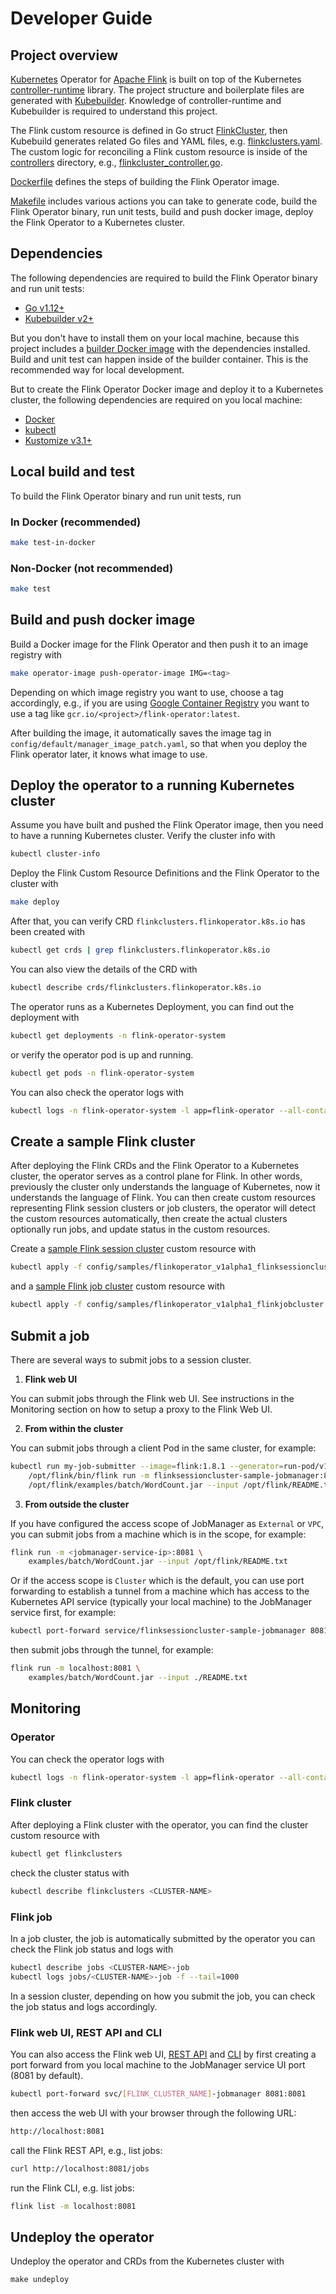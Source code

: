 # Developer Guide

## Project overview

[Kubernetes](https://kubernetes.io/) Operator for [Apache Flink](https://flink.apache.org)
is built on top of the Kubernetes [controller-runtime](https://github.com/kubernetes-sigs/controller-runtime)
library. The project structure and boilerplate files are generated with
[Kubebuilder](https://github.com/kubernetes-sigs/kubebuilder). Knowledge of
controller-runtime and Kubebuilder is required to understand this project.

The Flink custom resource is defined in Go struct [FlinkCluster](../api/v1alpha1/flinkcluster_types.go),
then Kubebuild generates related Go files and YAML files, e.g.
[flinkclusters.yaml](../config/crd/bases/flinkoperator.k8s.io_flinkclusters.yaml).
The custom logic for reconciling a Flink custom resource is inside of the
[controllers](../controllers) directory, e.g., [flinkcluster_controller.go](../controllers/flinkcluster_controller.go).

[Dockerfile](../Dockerfile) defines the steps of building the Flink Operator
image.

[Makefile](../Makefile) includes various actions you can take to generate
code, build the Flink Operator binary, run unit tests, build and push docker
image, deploy the Flink Operator to a Kubernetes cluster.

## Dependencies

The following dependencies are required to build the Flink Operator binary and
run unit tests:

* [Go v1.12+](https://golang.org/)
* [Kubebuilder v2+](https://github.com/kubernetes-sigs/kubebuilder)

But you don't have to install them on your local machine, because this project
includes a [builder Docker image](../Dockerfile.builder) with the dependencies
installed. Build and unit test can happen inside of the builder container. This
is the recommended way for local development.

But to create the Flink Operator Docker image and deploy it to a Kubernetes
cluster, the following dependencies are required on you local machine:

* [Docker](https://www.docker.com/)
* [kubectl](https://kubernetes.io/docs/tasks/tools/install-kubectl/)
* [Kustomize v3.1+](https://github.com/kubernetes-sigs/kustomize)

## Local build and test

To build the Flink Operator binary and run unit tests, run

### In Docker (recommended)

```bash
make test-in-docker
```

### Non-Docker (not recommended)

```bash
make test
```

## Build and push docker image

Build a Docker image for the Flink Operator and then push it to an image
registry with

```bash
make operator-image push-operator-image IMG=<tag>
```

Depending on which image registry you want to use, choose a tag accordingly,
e.g., if you are using [Google Container Registry](https://cloud.google.com/container-registry/docs/)
you want to use a tag like `gcr.io/<project>/flink-operator:latest`.

After building the image, it automatically saves the image tag in
`config/default/manager_image_patch.yaml`, so that when you deploy the Flink
operator later, it knows what image to use.

## Deploy the operator to a running Kubernetes cluster

Assume you have built and pushed the Flink Operator image, then you need to have
a running Kubernetes cluster. Verify the cluster info with

```bash
kubectl cluster-info
```

Deploy the Flink Custom Resource Definitions and the Flink Operator to the
cluster with

```bash
make deploy
```

After that, you can verify CRD `flinkclusters.flinkoperator.k8s.io` has been
created with

```bash
kubectl get crds | grep flinkclusters.flinkoperator.k8s.io
```

You can also view the details of the CRD with

```bash
kubectl describe crds/flinkclusters.flinkoperator.k8s.io
```

The operator runs as a Kubernetes Deployment, you can find out the deployment
with

```bash
kubectl get deployments -n flink-operator-system
```

or verify the operator pod is up and running.

```bash
kubectl get pods -n flink-operator-system
```

You can also check the operator logs with

```bash
kubectl logs -n flink-operator-system -l app=flink-operator --all-containers
```

## Create a sample Flink cluster

After deploying the Flink CRDs and the Flink Operator to a Kubernetes cluster,
the operator serves as a control plane for Flink. In other words, previously the
cluster only understands the language of Kubernetes, now it understands the
language of Flink. You can then create custom resources representing Flink
session clusters or job clusters, the operator will detect the custom resources
automatically, then create the actual clusters optionally run jobs, and update
status in the custom resources.

Create a [sample Flink session cluster](../config/samples/flinkoperator_v1alpha1_flinksessioncluster.yaml)
custom resource with

```bash
kubectl apply -f config/samples/flinkoperator_v1alpha1_flinksessioncluster.yaml
```

and a [sample Flink job cluster](../config/samples/flinkoperator_v1alpha1_flinkjobcluster.yaml)
custom resource with

```bash
kubectl apply -f config/samples/flinkoperator_v1alpha1_flinkjobcluster.yaml
```

## Submit a job

There are several ways to submit jobs to a session cluster.

1) **Flink web UI**

You can submit jobs through the Flink web UI. See instructions in the
Monitoring section on how to setup a proxy to the Flink Web UI.

2) **From within the cluster**

You can submit jobs through a client Pod in the same cluster, for example:

```bash
kubectl run my-job-submitter --image=flink:1.8.1 --generator=run-pod/v1 -- \
    /opt/flink/bin/flink run -m flinksessioncluster-sample-jobmanager:8081 \
    /opt/flink/examples/batch/WordCount.jar --input /opt/flink/README.txt
```

3) **From outside the cluster**

If you have configured the access scope of JobManager as `External` or `VPC`,
you can submit jobs from a machine which is in the scope, for example:

```bash
flink run -m <jobmanager-service-ip>:8081 \
    examples/batch/WordCount.jar --input /opt/flink/README.txt
```

Or if the access scope is `Cluster` which is the default, you can use port
forwarding to establish a tunnel from a machine which has access to the
Kubernetes API service (typically your local machine) to the JobManager service
first, for example:

```bash
kubectl port-forward service/flinksessioncluster-sample-jobmanager 8081:8081
```

then submit jobs through the tunnel, for example:

```bash
flink run -m localhost:8081 \
    examples/batch/WordCount.jar --input ./README.txt
```

## Monitoring

### Operator

You can check the operator logs with

```bash
kubectl logs -n flink-operator-system -l app=flink-operator --all-containers -f --tail=1000
```

### Flink cluster

After deploying a Flink cluster with the operator, you can find the cluster
custom resource with

```bash
kubectl get flinkclusters
```

check the cluster status with

```bash
kubectl describe flinkclusters <CLUSTER-NAME>
```

### Flink job

In a job cluster, the job is automatically submitted by the operator you can
check the Flink job status and logs with

```bash
kubectl describe jobs <CLUSTER-NAME>-job
kubectl logs jobs/<CLUSTER-NAME>-job -f --tail=1000
```

In a session cluster, depending on how you submit the job, you can check the
job status and logs accordingly.

### Flink web UI, REST API and CLI

You can also access the Flink web UI, [REST API](https://ci.apache.org/projects/flink/flink-docs-stable/monitoring/rest_api.html)
and [CLI](https://ci.apache.org/projects/flink/flink-docs-stable/ops/cli.html) by first creating a port forward from you
local machine to the JobManager service UI port (8081 by default).

```bash
kubectl port-forward svc/[FLINK_CLUSTER_NAME]-jobmanager 8081:8081
```

then access the web UI with your browser through the following URL:

```bash
http://localhost:8081
```

call the Flink REST API, e.g., list jobs:

```bash
curl http://localhost:8081/jobs
```

run the Flink CLI, e.g. list jobs:

```bash
flink list -m localhost:8081
```

## Undeploy the operator

Undeploy the operator and CRDs from the Kubernetes cluster with

```
make undeploy
```
